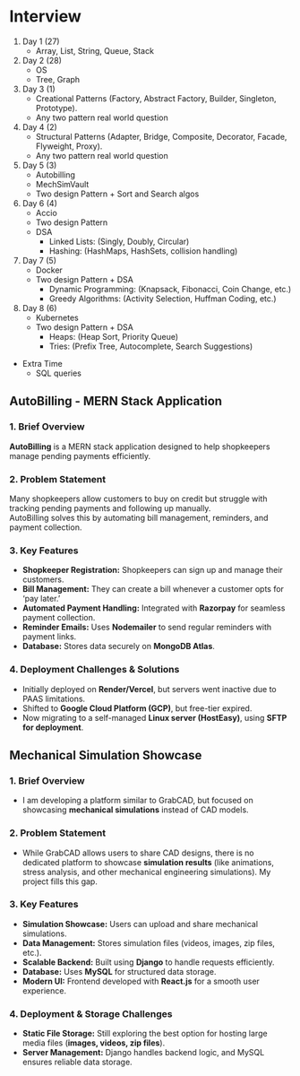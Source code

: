 # Interview 
1. Day 1 (27)
    - Array, List, String, Queue, Stack
2. Day 2 (28)
    - OS
    - Tree, Graph
3. Day 3 (1)
    - Creational Patterns (Factory, Abstract Factory, Builder, Singleton, Prototype).
    - Any two pattern real world question
4. Day 4 (2)
    - Structural Patterns (Adapter, Bridge, Composite, Decorator, Facade, Flyweight, Proxy).
    - Any two pattern real world question
5. Day 5 (3)
    - Autobilling
    - MechSimVault
    - Two design Pattern + Sort and Search algos
6. Day 6 (4)
    - Accio 
    - Two design Pattern 
    - DSA
      - Linked Lists: (Singly, Doubly, Circular)
      - Hashing: (HashMaps, HashSets, collision handling)
7. Day 7 (5)
    - Docker
    - Two design Pattern + DSA
      - Dynamic Programming: (Knapsack, Fibonacci, Coin Change, etc.)
      - Greedy Algorithms: (Activity Selection, Huffman Coding, etc.)
8. Day 8 (6)
    - Kubernetes
    - Two design Pattern + DSA
      - Heaps: (Heap Sort, Priority Queue)
      - Tries: (Prefix Tree, Autocomplete, Search Suggestions)
- Extra Time
  - SQL queries



## AutoBilling - MERN Stack Application

### 1. Brief Overview  
**AutoBilling** is a MERN stack application designed to help shopkeepers manage pending payments efficiently.  

### 2. Problem Statement  
Many shopkeepers allow customers to buy on credit but struggle with tracking pending payments and following up manually.  
AutoBilling solves this by automating bill management, reminders, and payment collection.  

### 3. Key Features  
- **Shopkeeper Registration:** Shopkeepers can sign up and manage their customers.  
- **Bill Management:** They can create a bill whenever a customer opts for ‘pay later.’  
- **Automated Payment Handling:** Integrated with **Razorpay** for seamless payment collection.  
- **Reminder Emails:** Uses **Nodemailer** to send regular reminders with payment links.  
- **Database:** Stores data securely on **MongoDB Atlas**.  

### 4. Deployment Challenges & Solutions  
- Initially deployed on **Render/Vercel**, but servers went inactive due to PAAS limitations.  
- Shifted to **Google Cloud Platform (GCP)**, but free-tier expired.  
- Now migrating to a self-managed **Linux server (HostEasy)**, using **SFTP for deployment**.  

## Mechanical Simulation Showcase

### 1. Brief Overview
- I am developing a platform similar to GrabCAD, but focused on showcasing **mechanical simulations** instead of CAD models.

### 2. Problem Statement
- While GrabCAD allows users to share CAD designs, there is no dedicated platform to showcase **simulation results** (like animations, stress analysis, and other mechanical engineering simulations). My project fills this gap.

### 3. Key Features
- **Simulation Showcase:** Users can upload and share mechanical simulations.  
- **Data Management:** Stores simulation files (videos, images, zip files, etc.).  
- **Scalable Backend:** Built using **Django** to handle requests efficiently.  
- **Database:** Uses **MySQL** for structured data storage.  
- **Modern UI:** Frontend developed with **React.js** for a smooth user experience.  

### 4. Deployment & Storage Challenges
- **Static File Storage:** Still exploring the best option for hosting large media files (**images, videos, zip files**).  
- **Server Management:** Django handles backend logic, and MySQL ensures reliable data storage.  
